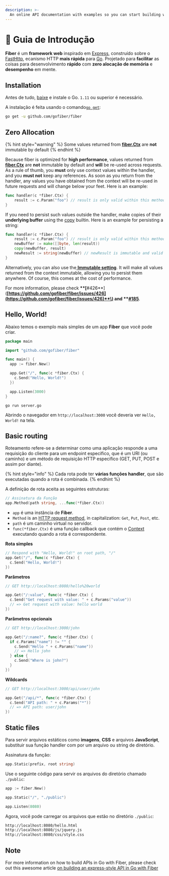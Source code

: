 ```yaml
---
description: >-
  An online API documentation with examples so you can start building web apps with Fiber right away!
---
```


# 📖 Guia de Introdução

**Fiber** é um **framework web** inspirado em [Express](https://github.com/expressjs/express), construído sobre o [FastHttp](https://github.com/valyala/fasthttp),  ecanismo HTTP **mais rápida** para [Go](https://golang.org/doc/). Projetado para **facilitar** as coisas para desenvolvimento **rápido** com **zero alocação de memória** e **desempenho** em mente.

## Installation

Antes de tudo, [baixe](https://golang.org/dl/) e instale o Go. `1.11` ou superior é necessário.

A instalação é feita usando o comando[`go get`](https://golang.org/cmd/go/#hdr-Add_dependencies_to_current_module_and_install_them):

```bash
go get -u github.com/gofiber/fiber
```

## Zero Allocation

{% hint style="warning" %}
Some values returned from [**fiber.Ctx**](api/ctx.md) are **not** immutable by default
{% endhint %}

Because fiber is optimized for **high performance**, values returned from [**fiber.Ctx**](api/ctx.md) are **not** immutable by default and **will** be re-used across requests. As a rule of thumb, you **must** only use context values within the handler, and you **must not** keep any references. As soon as you return from the handler, any values you have obtained from the context will be re-used in future requests and will change below your feet. Here is an example:

```go
func handler(c *fiber.Ctx) {
    result := c.Param("foo") // result is only valid within this method
}
```

If you need to persist such values outside the handler, make copies of their **underlying buffer** using the [copy](https://golang.org/pkg/builtin/#copy) builtin. Here is an example for persisting a string:

```go
func handler(c *fiber.Ctx) {
    result := c.Param("foo") // result is only valid within this method
    newBuffer := make([]byte, len(result))
    copy(newBuffer, result)
    newResult := string(newBuffer) // newResult is immutable and valid forever
}
```

Alternatively, you can also use the[ **Immutable setting**](api/app.md#settings). It will make all values returned from the context immutable, allowing you to persist them anywhere. Of course, this comes at the cost of performance.

For more information, please check **\*\*\[**\#426**\]\(**[https://github.com/gofiber/fiber/issues/426](https://github.com/gofiber/fiber/issues/426)**\) and \*\***[**\#185**](https://github.com/gofiber/fiber/issues/185).

## Hello, World!

Abaixo temos o exemplo mais simples de um app **Fiber** que você pode criar.

```go
package main

import "github.com/gofiber/fiber"

func main() {
  app := fiber.New()

  app.Get("/", func(c *fiber.Ctx) {
    c.Send("Hello, World!")
  })

  app.Listen(3000)
}
```

```text
go run server.go
```

Abrindo o navegador em `http://localhost:3000` você deveria ver `Hello, World!` na tela.

## Basic routing

Roteamento refere-se a determinar como uma aplicação responde a uma requisição do cliente para um endpoint específico, que é um URI \(ou caminho\) e um método de requisição HTTP específico \(GET, PUT, POST e assim por diante\).

{% hint style="info" %}
Cada rota pode ter **várias funções handler**, que são executadas quando a rota é combinada.
{% endhint %}

A definição de rota aceita as seguintes estruturas:

```go
// Assinatura da Função
app.Method(path string, ...func(*fiber.Ctx))
```

* `app` é uma instância de **Fiber**.
* `Method` is an [HTTP request method](https://fiber.wiki/application#methods), in capitalization: `Get`, `Put`, `Post`, etc.
* `path` é um caminho virtual no servidor.
* `func(*fiber.Ctx)` é uma função callback que contém o [Context](https://fiber.wiki/context) executando quando a rota é correspondente.

**Rota simples**

```go
// Respond with "Hello, World!" on root path, "/"
app.Get("/", func(c *fiber.Ctx) {
  c.Send("Hello, World!")
})
```

**Parâmetros**

```go
// GET http://localhost:8080/hello%20world

app.Get("/:value", func(c *fiber.Ctx) {
  c.Send("Get request with value: " + c.Params("value"))
  // => Get request with value: hello world
})
```

**Parâmetros opcionais**

```go
// GET http://localhost:3000/john

app.Get("/:name?", func(c *fiber.Ctx) {
  if c.Params("name") != "" {
    c.Send("Hello " + c.Params("name"))
    // => Hello john
  } else {
    c.Send("Where is john?")
  }
})
```

**Wildcards**

```go
// GET http://localhost:3000/api/user/john

app.Get("/api/*", func(c *fiber.Ctx) {
  c.Send("API path: " + c.Params("*"))
  // => API path: user/john
})
```

## Static files

Para servir arquivos estáticos como **imagens**, **CSS** e arquivos **JavaScript**, substituir sua função handler com por um arquivo ou string de diretório.

Assinatura da função:

```go
app.Static(prefix, root string)
```

Use o seguinte código para servir os arquivos do diretório chamado `./public`:

```go
app := fiber.New()

app.Static("/", "./public") 

app.Listen(8080)
```

Agora, você pode carregar os arquivos que estão no diretório `./public`:

```bash
http://localhost:8080/hello.html
http://localhost:8080/js/jquery.js
http://localhost:8080/css/style.css
```

## Note

For more information on how to build APIs in Go with Fiber, please check out this awesome article [on building an express-style API in Go with Fiber](https://blog.logrocket.com/express-style-api-go-fiber/)

